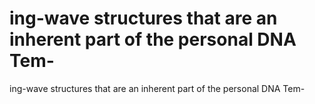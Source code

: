 # ing-wave structures that are an inherent part of the personal DNA Tem-

ing-wave structures that are an inherent part of the personal DNA Tem-